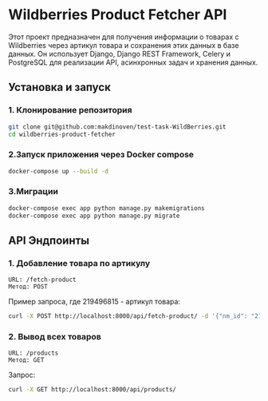 # Wildberries Product Fetcher API

Этот проект предназначен для получения информации о товарах с Wildberries через артикул товара и сохранения этих данных в базе данных. Он использует Django, Django REST Framework, Celery и PostgreSQL для реализации API, асинхронных задач и хранения данных.

## Установка и запуск
### 1. Клонирование репозитория

```bash
git clone git@github.com:makdinoven/test-task-WildBerries.git
cd wildberries-product-fetcher
```
### 2.Запуск приложения через Docker compose 
```bash
docker-compose up --build -d
```

### 3.Миграции
```bash
docker-compose exec app python manage.py makemigrations 
docker-compose exec app python manage.py migrate
```

## API Эндпоинты
### 1. Добавление товара по артикулу
    URL: /fetch-product
    Метод: POST
Пример запроса, где 219496815 - артикул товара:
```bash
curl -X POST http://localhost:8000/api/fetch-product/ -d '{"nm_id": "219496815"}' -H "Content-Type: application/json"
```
### 2. Вывод всех товаров
    URL: /products
    Метод: GET
Запрос:
```bash
curl -X GET http://localhost:8000/api/products/
```